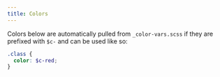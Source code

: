 ```yaml
---
title: Colors
---
```

Colors below are automatically pulled from `_color-vars.scss` if they are prefixed with `$c-` and can be used like so:

```scss
.class {
  color: $c-red;
}
```
